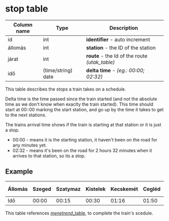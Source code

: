 # stop table

Column name     | Type               | Description
------------    | -------------      | -------------
id              | int                | **identifier** - auto increment
állomás         | int                | **station** - the ID of the station
járat           | int                | **route** - the Id of the route *(utak_table)*
idő             | (time/string) date | **delta time** - *(eg.: 00:00; 02:32)*

This table describes the stops a train takes on a schedule.

Delta time is the time passed since the train started (and not the absolute time as we don't know when exaclty the train started). This time should start at 00::00 marking the start station, and go up by the time it takes to get to the next stations.

The trains arrival time shows if the train is starting at that station or it is just a stop. 
 - 00:00 - means it is the starting station, it haven't been on the road for any minutes yet. 
 - 02:32 - means it's been on the road for 2 hours 32 minutes when it arrives to that station, so its a stop.

## Example

Állomás | Szeged | Szatymaz | Kistelek | Kecskemét | Cegléd | Zugló | Budapest-Nyugati  
------- | ------ | -------- | -------  | --------- |  ----- | ----- | ---------
Idő     | 00:00  | 00:15    | 00:30    | 01:16     | 01:50  | 02:05 | 02:35     


This table references [*menetrend*_table](https://github.com/vluv99/train_database/blob/master/docs/menetrend_table.md), to complete the train's scedule.